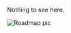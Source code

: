 Nothing to see here.

![Roadmap pic](https://github.com/saper/junk/releases/download/0.1/roadmap.png)

